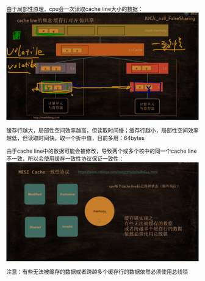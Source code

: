 
由于局部性原理，cpu会一次读取cache line大小的数据：
![](images/缓存行的概念.png)

缓存行越大，局部性空间效率越高，但读取时间慢；缓存行越小，局部性空间效率越低，但读取时间快。取一个折中值，目前多用：64bytes

由于cache line中的数据可能会被修改，导致两个或多个核中的同一个cache line不一致，所以会使用缓存一致性协议保证一致性：
![](images/缓存一致性协议.png)

注意：有些无法被缓存的数据或者跨越多个缓存行的数据依然必须使用总线锁